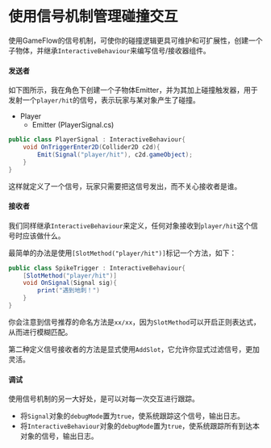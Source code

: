 # 使用信号机制管理碰撞交互

使用GameFlow的信号机制，可使你的碰撞逻辑更具可维护和可扩展性，创建一个子物体，并继承`InteractiveBehaviour`来编写信号/接收器组件。

#### 发送者

如下图所示，我在角色下创建一个子物体Emitter，并为其加上碰撞触发器，用于发射一个`player/hit`的信号，表示玩家与某对象产生了碰撞。

+   Player
    +   Emitter (PlayerSignal.cs)

```csharp
public class PlayerSignal : InteractiveBehaviour{
    void OnTriggerEnter2D(Collider2D c2d){
        Emit(Signal("player/hit"), c2d.gameObject);
    }
}
```

这样就定义了一个信号，玩家只需要把这信号发出，而不关心接收者是谁。

#### 接收者

我们同样继承`InteractiveBehaviour`来定义，任何对象接收到`player/hit`这个信号时应该做什么。

最简单的办法是使用`[SlotMethod("player/hit")]`标记一个方法，如下：

```csharp
public class SpikeTrigger : InteractiveBehaviour{
    [SlotMethod("player/hit")]
    void OnSignal(Signal sig){
        print("遇到地刺！")
    }
}
```

你会注意到信号推荐的命名方法是`xx/xx`，因为`SlotMethod`可以开启正则表达式，从而进行模糊匹配。

第二种定义信号接收者的方法是显式使用`AddSlot`，它允许你显式过滤信号，更加灵活。



#### 调试

使用信号机制的另一大好处，是可以对每一次交互进行跟踪。

+   将`Signal`对象的`debugMode`置为`true`，使系统跟踪这个信号，输出日志。
+   将`InteractiveBehaviour`对象的`debugMode`置为`true`，使系统跟踪所有到达本对象的信号，输出日志。





